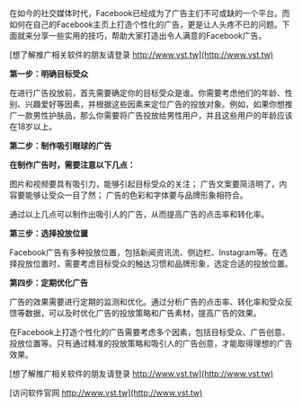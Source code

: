 在如今的社交媒体时代，Facebook已经成为了广告主们不可或缺的一个平台。而如何在自己的Facebook主页上打造个性化的广告，更是让人头疼不已的问题。下面就来分享一些实用的技巧，帮助大家打造出令人满意的Facebook广告。

[想了解推广相关软件的朋友请登录 http://www.vst.tw](http://www.vst.tw)

**第一步：明确目标受众**

在进行广告投放前，首先需要确定你的目标受众是谁。你需要考虑他们的年龄、性别、兴趣爱好等因素，并根据这些因素来定位广告的投放对象。例如，如果你想推广一款男性护肤品，那么你需要将广告投放给男性用户，并且这些用户的年龄应该在18岁以上。

**第二步：制作吸引眼球的广告**

**在制作广告时，需要注意以下几点：**

图片和视频要具有吸引力，能够引起目标受众的关注；
广告文案要简洁明了，内容要能够让受众一目了然；
广告的色彩和字体要与品牌形象相符合。

通过以上几点可以制作出吸引人的广告，从而提高广告的点击率和转化率。

**第三步：选择投放位置**

Facebook广告有多种投放位置，包括新闻资讯流、侧边栏、Instagram等。在选择投放位置时，需要考虑目标受众的触达习惯和品牌形象，选定合适的投放位置。

**第四步：定期优化广告**

广告的效果需要进行定期的监测和优化。通过分析广告的点击率、转化率和受众反馈等数据，可以及时优化广告的投放策略和广告素材，提高广告的效果。

在Facebook上打造个性化的广告需要考虑多个因素，包括目标受众、广告创意、投放位置等。只有通过精准的投放策略和吸引人的广告创意，才能取得理想的广告效果。

[想了解推广相关软件的朋友请登录 http://www.vst.tw](http://www.vst.tw)


[访问软件官网 http://www.vst.tw](http://www.vst.tw)
